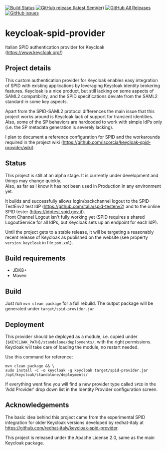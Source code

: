 [![Build Status](https://travis-ci.com/lscorcia/keycloak-spid-provider.svg?branch=master)](https://travis-ci.com/lscorcia/keycloak-spid-provider) 
[![GitHub release (latest SemVer)](https://img.shields.io/github/v/release/lscorcia/keycloak-spid-provider?sort=semver)](https://img.shields.io/github/v/release/lscorcia/keycloak-spid-provider?sort=semver) 
[![GitHub All Releases](https://img.shields.io/github/downloads/lscorcia/keycloak-spid-provider/total)](https://img.shields.io/github/downloads/lscorcia/keycloak-spid-provider/total)
[![GitHub issues](https://img.shields.io/github/issues/lscorcia/keycloak-spid-provider)](https://github.com/lscorcia/keycloak-spid-provider/issues)

# keycloak-spid-provider
Italian SPID authentication provider for Keycloak (https://www.keycloak.org/)

## Project details
This custom authentication provider for Keycloak enables easy integration of SPID 
with existing applications by leveraging Keycloak identity brokering features.
Keycloak is a nice product, but still lacking on some aspects of SAML2 compatibility,
and the SPID specifications deviate from the SAML2 standard in some key aspects.

Apart from the SPID-SAML2 protocol differences the main issue that this project works around 
is Keycloak lack of support for transient identities. Also, some of the SP behaviors 
are hardcoded to work with simple IdPs only (i.e. the SP metadata generation is 
severely lacking).

I plan to document a reference configuration for SPID and the workarounds required 
in the project wiki (https://github.com/lscorcia/keycloak-spid-provider/wiki).

## Status
This project is still at an alpha stage. It is currently under development 
and things may change quickly.  
Also, as far as I know it has not been used in Production in any environment yet.  

It builds and successfully allows login/backchannel logout to the SPID-TestEnv2 test IdP 
(https://github.com/italia/spid-testenv2) and to the online SPID tester 
(https://idptest.spid.gov.it).  
Front Channel Logout isn't fully working yet (SPID requires a shared LogoutService for 
all IdPs, but Keycloak sets up an endpoint for each IdP).

Until the project gets to a stable release, it will be targeting a reasonably recent release 
of Keycloak as published on the website (see property `version.keycloak` in file `pom.xml`).

## Build requirements
* JDK8+
* Maven

## Build
Just run `mvn clean package` for a full rebuild. The output package will
be generated under `target/spid-provider.jar`.

## Deployment
This provider should be deployed as a module, i.e. copied under
`{$KEYCLOAK_PATH}/standalone/deployments/`, with the right permissions.
Keycloak will take care of loading the module, no restart needed.  

Use this command for reference:  
```
mvn clean package && \
sudo install -C -o keycloak -g keycloak target/spid-provider.jar /opt/keycloak/standalone/deployments/
```

If everything went fine you will find a new provider type called `SPID` in the
'Add Provider' drop down list in the Identity Provider configuration screen.

## Acknowledgements
The basic idea behind this project came from the experimental SPID integration
for older Keycloak versions developed by redhat-italy at 
https://github.com/redhat-italy/keycloak-spid-provider.  

This project is released under the Apache License 2.0, same as the main Keycloak
package.
